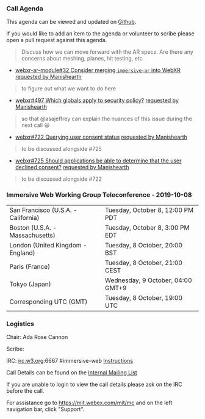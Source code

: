 ### Call Agenda

This agenda can be viewed and updated on [Github](https://github.com/immersive-web/administrivia/blob/master/meetings/wg/2019-10-08-Immersive_Web_Working_Group_Teleconference-agenda.md).

If you would like to add an item to the agenda or volunteer to scribe please open a pull request against this agenda.

> Discuss how we can move forward with the AR specs. Are there any concerns about meshing, planes, hit testing, etc
* [webxr-ar-module#32 Consider merging `immersive-ar` into WebXR](https://github.com/immersive-web/webxr-ar-module/issues/32) [requested by Manishearth](https://github.com/immersive-web/webxr-ar-module/issues/32#issuecomment-536781058)
> to figure out what we want to do here
* [webxr#497 Which globals apply to security policy?](https://github.com/immersive-web/webxr/issues/497) [requested by Manishearth](https://github.com/immersive-web/webxr/issues/497#issuecomment-532515549)
> so that @asajeffrey can explain the nuances of this issue during the next call 😃
* [webxr#722 Querying user consent status](https://github.com/immersive-web/webxr/issues/722) [requested by Manishearth](https://github.com/immersive-web/webxr/issues/722#issuecomment-536787836)
> to be discussed alongside #725
* [webxr#725 Should applications be able to determine that the user declined consent?](https://github.com/immersive-web/webxr/issues/725) [requested by Manishearth](https://github.com/immersive-web/webxr/issues/725#issuecomment-536787300)
> to be discussed alongside #722

### Immersive Web Working Group Teleconference - 2019-10-08

<table>
<tr><td> San Francisco (U.S.A. - California) <td> Tuesday, October 8, 12:00 PM PDT
<tr><td> Boston (U.S.A. - Massachusetts) <td> Tuesday, October 8, 3:00 PM EDT
<tr><td> London (United Kingdom - England) <td> Tuesday, 8 October, 20:00 BST
<tr><td> Paris (France) <td> Tuesday, 8 October, 21:00 CEST
<tr><td> Tokyo (Japan) <td> Wednesday, 9 October, 04:00 GMT+9
<tr><td> Corresponding UTC (GMT) <td> Tuesday, 8 October, 19:00 UTC
</table>

### Logistics

Chair: Ada Rose Cannon

Scribe:

IRC: [irc.w3.org](http://irc.w3.org/):6667 #immersive-web [Instructions](https://github.com/immersive-web/administrivia/blob/master/IRC.md)

Call Details can be found on the [Internal Mailing List](https://lists.w3.org/Archives/Member/internal-immersive-web/2019Feb/0002.html)

If you are unable to login to view the call details please ask on the IRC before the call.

For assistance go to https://mit.webex.com/mit/mc  and on the left navigation bar, click "Support".
          
